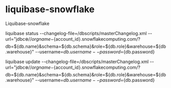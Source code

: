 # liquibase-snowflake
Liquibase-snowflake


liquibase status --changelog-file=/dbscripts/masterChangelog.xml --url="jdbc:snowflake://${orgname}-${account_id}.snowflakecomputing.com/?db=${db.name}&schema=${db.schema}&role=${db.role}&warehouse=${db.warehouse}" --username=${db.username} --password=${db.password}

liquibase update --changelog-file=/dbscripts/masterChangelog.xml --url="jdbc:snowflake://${orgname}-${account_id}.snowflakecomputing.com/?db=${db.name}&schema=${db.schema}&role=${db.role}&warehouse=${db.warehouse}" --username=${db.username} --password=${db.password}
